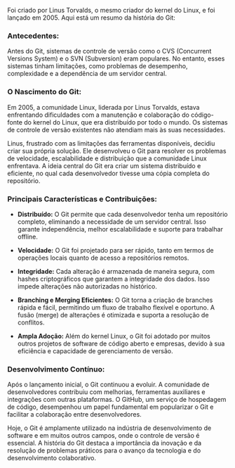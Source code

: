 Foi criado por Linus Torvalds, o mesmo criador do kernel do Linux, e foi lançado em 2005. Aqui está um resumo da história do Git:

### Antecedentes:

Antes do Git, sistemas de controle de versão como o CVS (Concurrent Versions System) e o SVN (Subversion) eram populares. No entanto, esses sistemas tinham limitações, como problemas de desempenho, complexidade e a dependência de um servidor central.

### O Nascimento do Git:

Em 2005, a comunidade Linux, liderada por Linus Torvalds, estava enfrentando dificuldades com a manutenção e colaboração do código-fonte do kernel do Linux, que era distribuído por todo o mundo. Os sistemas de controle de versão existentes não atendiam mais às suas necessidades.

Linus, frustrado com as limitações das ferramentas disponíveis, decidiu criar sua própria solução. Ele desenvolveu o Git para resolver os problemas de velocidade, escalabilidade e distribuição que a comunidade Linux enfrentava. A ideia central do Git era criar um sistema distribuído e eficiente, no qual cada desenvolvedor tivesse uma cópia completa do repositório.

### Principais Características e Contribuições:

- **Distribuído:** O Git permite que cada desenvolvedor tenha um repositório completo, eliminando a necessidade de um servidor central. Isso garante independência, melhor escalabilidade e suporte para trabalhar offline.
    
- **Velocidade:** O Git foi projetado para ser rápido, tanto em termos de operações locais quanto de acesso a repositórios remotos.
    
- **Integridade:** Cada alteração é armazenada de maneira segura, com hashes criptográficos que garantem a integridade dos dados. Isso impede alterações não autorizadas no histórico.
    
- **Branching e Merging Eficientes:** O Git torna a criação de branches rápida e fácil, permitindo um fluxo de trabalho flexível e oportuno. A fusão (merge) de alterações é otimizada e suporta a resolução de conflitos.
    
- **Ampla Adoção:** Além do kernel Linux, o Git foi adotado por muitos outros projetos de software de código aberto e empresas, devido à sua eficiência e capacidade de gerenciamento de versão.
    

### Desenvolvimento Contínuo:

Após o lançamento inicial, o Git continuou a evoluir. A comunidade de desenvolvedores contribuiu com melhorias, ferramentas auxiliares e integrações com outras plataformas. O GitHub, um serviço de hospedagem de código, desempenhou um papel fundamental em popularizar o Git e facilitar a colaboração entre desenvolvedores.

Hoje, o Git é amplamente utilizado na indústria de desenvolvimento de software e em muitos outros campos, onde o controle de versão é essencial. A história do Git destaca a importância da inovação e da resolução de problemas práticos para o avanço da tecnologia e do desenvolvimento colaborativo.